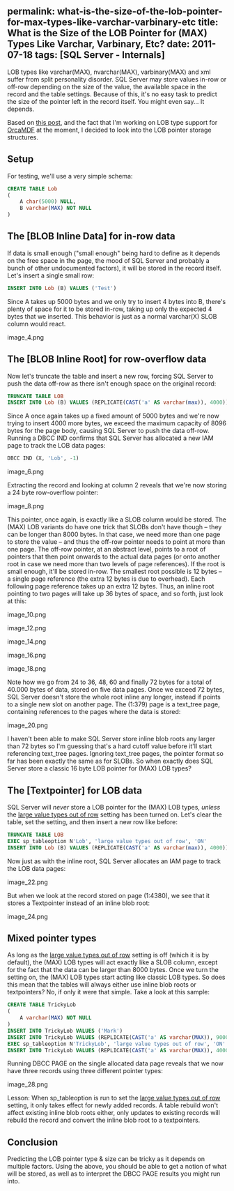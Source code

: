 permalink: what-is-the-size-of-the-lob-pointer-for-max-types-like-varchar-varbinary-etc
title: What is the Size of the LOB Pointer for (MAX) Types Like Varchar, Varbinary, Etc?
date: 2011-07-18
tags: [SQL Server - Internals]
---
LOB types like varchar(MAX), nvarchar(MAX), varbinary(MAX) and xml suffer from split personality disorder. SQL Server may store values in-row or off-row depending on the size of the value, the available space in the record and the table settings. Because of this, it's no easy task to predict the size of the pointer left in the record itself. You might even say… It depends.

<!-- more -->

Based on [this post](http://www.sqlservercentral.com/Forums/Topic1143500-391-1.aspx), and the fact that I'm working on LOB type support for [OrcaMDF](/introducing-orcamdf) at the moment, I decided to look into the LOB pointer storage structures.

## Setup

For testing, we'll use a very simple schema:

```sql
CREATE TABLE Lob
(
	A char(5000) NULL,
	B varchar(MAX) NOT NULL
)
```

## The [BLOB Inline Data] for in-row data

If data is small enough ("small enough" being hard to define as it depends on the free space in the page, the mood of SQL Server and probably a bunch of other undocumented factors), it will be stored in the record itself. Let's insert a single small row:

```sql
INSERT INTO Lob (B) VALUES ('Test')
```

Since A takes up 5000 bytes and we only try to insert 4 bytes into B, there's plenty of space for it to be stored in-row, taking up only the expected 4 bytes that we inserted. This behavior is just as a normal varchar(X) SLOB column would react.

image_4.png

## The [BLOB Inline Root] for row-overflow data

Now let's truncate the table and insert a new row, forcing SQL Server to push the data off-row as there isn't enough space on the original record:

```sql
TRUNCATE TABLE LOB
INSERT INTO Lob (B) VALUES (REPLICATE(CAST('a' AS varchar(max)), 4000))
```

Since A once again takes up a fixed amount of 5000 bytes and we're now trying to insert 4000 more bytes, we exceed the maximum capacity of 8096 bytes for the page body, causing SQL Server to push the data off-row. Running a DBCC IND confirms that SQL Server has allocated a new IAM page to track the LOB data pages:

```sql
DBCC IND (X, 'Lob', -1)
```

image_6.png

Extracting the record and looking at column 2 reveals that we're now storing a 24 byte row-overflow pointer:

image_8.png

This pointer, once again, is exactly like a SLOB column would be stored. The (MAX) LOB variants do have one trick that SLOBs don't have though – they can be longer than 8000 bytes. In that case, we need more than one page to store the value – and thus the off-row pointer needs to point at more than one page. The off-row pointer, at an abstract level, points to a root of pointers that then point onwards to the actual data pages (or onto another root in case we need more than two levels of page references). If the root is small enough, it'll be stored in-row. The smallest root possible is 12 bytes – a single page reference (the extra 12 bytes is due to overhead). Each following page reference takes up an extra 12 bytes. Thus, an inline root pointing to two pages will take up 36 bytes of space, and so forth, just look at this:

image_10.png

image_12.png

image_14.png

image_16.png

image_18.png

Note how we go from 24 to 36, 48, 60 and finally 72 bytes for a total of 40.000 bytes of data, stored on five data pages. Once we exceed 72 bytes, SQL Server doesn't store the whole root inline any longer, instead if points to a single new slot on another page. The (1:379) page is a text_tree page, containing references to the pages where the data is stored:

image_20.png

I haven't been able to make SQL Server store inline blob roots any larger than 72 bytes so I'm guessing that's a hard cutoff value before it'll start referencing text_tree pages. Ignoring text_tree pages, the pointer format so far has been exactly the same as for SLOBs. So when exactly does SQL Server store a classic 16 byte LOB pointer for (MAX) LOB types?

## The [Textpointer] for LOB data

SQL Server will *never* store a LOB pointer for the (MAX) LOB types, *unless* the [large value types out of row](http://msdn.microsoft.com/en-us/library/ms173530.aspx) setting has been turned on. Let's clear the table, set the setting, and then insert a new row like before:

```sql
TRUNCATE TABLE LOB
EXEC sp_tableoption N'Lob', 'large value types out of row', 'ON'
INSERT INTO Lob (B) VALUES (REPLICATE(CAST('a' AS varchar(max)), 4000))
```

Now just as with the inline root, SQL Server allocates an IAM page to track the LOB data pages:

image_22.png

But when we look at the record stored on page (1:4380), we see that it stores a Textpointer instead of an inline blob root:

image_24.png

## Mixed pointer types

As long as the [large value types out of row](http://msdn.microsoft.com/en-us/library/ms173530.aspx) setting is off (which it is by default), the (MAX) LOB types will act exactly like a SLOB column, except for the fact that the data can be larger than 8000 bytes. Once we turn the setting on, the (MAX) LOB types start acting like classic LOB types. So does this mean that the tables will always either use inline blob roots or textpointers? No, if only it were that simple. Take a look at this sample:

```sql
CREATE TABLE TrickyLob
(
	A varchar(MAX) NOT NULL
)
INSERT INTO TrickyLob VALUES ('Mark')
INSERT INTO TrickyLob VALUES (REPLICATE(CAST('a' AS varchar(MAX)), 9000))
EXEC sp_tableoption N'TrickyLob', 'large value types out of row', 'ON'
INSERT INTO TrickyLob VALUES (REPLICATE(CAST('a' AS varchar(MAX)), 4000))
```

Running DBCC PAGE on the single allocated data page reveals that we now have three records using three different pointer types:

image_28.png

Lesson: When sp_tableoption is run to set the [large value types out of row](http://msdn.microsoft.com/en-us/library/ms173530.aspx) setting, it only takes effect for newly added records. A table rebuild won't affect existing inline blob roots either, only updates to existing records will rebuild the record and convert the inline blob root to a textpointers.

## Conclusion

Predicting the LOB pointer type & size can be tricky as it depends on multiple factors. Using the above, you should be able to get a notion of what will be stored, as well as to interpret the DBCC PAGE results you might run into.
